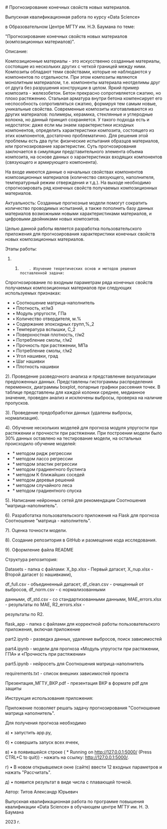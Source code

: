 ﻿\# Прогнозирование конечных свойств новых материалов.



Выпускная квалификационная работа по курсу «Data Science»

в Образовательном Центре МГТУ им. Н.Э. Баумана по теме:

"Прогнозирование конечных свойств новых материалов (композиционных материалов)".



Описание:

Композиционные материалы - это искусственно созданные материалы, состоящие из нескольких других с четкой границей между ними. Композиты обладают теми свойствами, которые не наблюдаются у компонентов по отдельности. При этом композиты являются монолитным материалом, т.е. компоненты материала неотделимы друг от друга без разрушения конструкции в целом. Яркий пример композита - железобетон. Бетон прекрасно сопротивляется сжатию, но плохо растяжению. Стальная арматура внутри бетона компенсирует его неспособность сопротивляться сжатию, формируя тем самым новые, уникальные свойства. Современные композиты изготавливаются из других материалов: полимеры, керамика, стеклянные и углеродные волокна, но данный принцип сохраняется. У такого подхода есть и недостаток: даже если мы знаем характеристики исходных компонентов, определить характеристики композита, состоящего из этих компонентов, достаточно проблематично. Для решения этой проблемы есть два пути: физические испытания образцов материалов, или прогнозирование характеристик. Суть прогнозирования заключается в симуляции представительного элемента объема композита, на основе данных о характеристиках входящих компонентов (связующего и армирующего компонента).



На входе имеются данные о начальных свойствах компонентов композиционных материалов (количество связующего, наполнителя, температурный режим отверждения и т.д.). На выходе необходимо спрогнозировать ряд конечных свойств получаемых композиционных материалов.



Актуальность: Созданные прогнозные модели помогут сократить количество проводимых испытаний, а также пополнить базу данных материалов возможными новыми характеристиками материалов, и цифровыми двойниками новых композитов.



Целью данной работы является разработка пользовательского приложения для прогнозирования характеристики конечных свойств новых композиционных материалов.



Этапы работы:



1) 1)         .	Изучение теоретических основ и методов решения поставленной задачи:

Спрогнозирование по входным параметрам ряда конечных свойств получаемых композиционных материалов при следующих используемых признаках:

- •         Соотношение матрица-наполнитель
- •         Плотность, кг/м3
- •         Модуль упругости, ГПа
- •         Количество отвердителя, м.%
- •         Содержание эпоксидных групп,%\_2
- •         Температура вспышки, С\_2
- •         Поверхностная плотность, г/м2
- •         Потребление смолы, г/м2
- •         Прочность при растяжении, МПа
- •         Потребление смолы, г/м2
- •         Угол нашивки, град
- •         Шаг нашивки
- •         Плотность нашивки



2).	Проведение разведочного анализа и представление визуализации предложенных данных. Представлены гистограммы распределения переменнох, диаграммы boxplot, попарные графики рассеяния точек. В таблице представлены для каждой колонки среднее, медианное значение, проведен анализ и исключены выбросы, проверка на наличие пропусков.



3).	Проведение предобработки данных (удалены выбросы, нормализация).



4).	Обучение нескольких моделей для прогноза модуля упругости при растяжении и прочности при растяжении. При построении модели было 30% данных оставлено на тестирование модели, на остальных происходило обучение моделей:



* \*         методом ридж регрессии
* \*         методом лассо регрессии
* \*         методом эластик регрессии
* \*         методом градиентного бустинга
* \*         методом К ближайших соседей
* \*         методом деревья решений
* \*         методом случайного леса
* \*         методом градиентного спуска





5).	Написание нейронных сетей для рекомендации Соотношения "матрица-наполнитель".



6).	Разработатка пользовательского приложения на Flask для прогноза Соотношение "матрица - наполнитель".



7).	Оценка точности модели.



8).	Создание репозитория в GitHub и размещение кода исследования.



9). Оформление файла README



Структура репозитория:



Datasets - папка с файлами: X\_bp.xlsx - Первый датасет, X\_nup.xlsx - Второй датасет (с нашивками),

df\_full.csv - объединенный датасет, df\_clean.csv - очищенный от выбросов, df\_norm.csv - с нормализованными

данными, df\_std.csv - со стандартизованными данными, MAE\_errors.xlsx - результаты по MAE, R2\_errors.xlsx -

результаты по R2.



flask\_app - папка с файлами для корректной работы пользовательского приложения, включая приложение



part2.ipynb - разведка данных, удаление выбросов, поиск зависимостей



part4.ipynb - модели для прогноза «Модуль упругости при растяжении, ГПА» и «Прочность при растяжении»



part5.ipynb - нейросеть для Соотношения матрица-наполнитель



requirements.txt - список внешних зависимостей проекта



Презентация\_МГТУ\_ВКР.pdf - презентация ВКР в формате pdf для защиты





Инструкция использования приложения:



Приложение позволяет решать задачу прогнозирования "Соотношение матрица наполнитель".



Для получения прогноза необходимо



а)     •	запустить app.py,



б)     •	совершить запуск всех ячеек,



в)     •	в появившейся строке ( \* Running on http://127.0.0.1:5000/ (Press CTRL+C to quit)) - нажать на ссылку: http://127.0.0.1:5000/.



г)     •	В новом открывшемся окне (сайте) ввести 12 входных параметров и нажать "Рассчитать".



д)     •	появится результат в виде числа с плавающей точкой.



Автор: Титов Александр Юрьевич



Выпускная квалификационная работа по программе повышения квалификации «Data Science» в обучающем центре МГТУ им. Н. Э. Баумана

2023 г.
